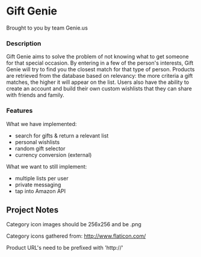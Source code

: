 Gift Genie
=============

Brought to you by team Genie.us

### Description

Gift Genie aims to solve the problem of not knowing what to get someone for that special occasion. By entering in a few of the person's interests, Gift Genie will try to find you the closest match for that type of person.  Products are retrieved from the database based on relevancy: the more criteria a gift matches, the higher it will appear on the list. Users also have the ability to create an account and build their own custom wishlists that they can share with friends and family. 

### Features

What we have implemented:
- search for gifts & return a relevant list
- personal wishlists
- random gift selector
- currency conversion (external)


What we want to still implement:
- multiple lists per user
- private messaging
- tap into Amazon API


## Project Notes

Category icon images should be 256x256 and be .png

Category icons gathered from: http://www.flaticon.com/

Product URL's need to be prefixed with 'http://'




